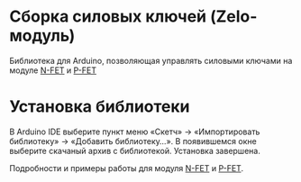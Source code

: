 Сборка силовых ключей (Zelo-модуль)
=======================================

Библиотека для Arduino, позволяющая управлять силовыми ключами на модуле [N-FET](http://amperka.ru/product/zelo-n-fet) и [P-FET](http://amperka.ru/product/zelo-p-fet)

Установка библиотеки
====================

В Arduino IDE выберите пункт меню «Скетч» → «Импортировать библиотеку» →
«Добавить библиотеку…». В появившемся окне выберите скачаный архив с
библиотекой. Установка завершена.

Подробности и примеры работы для модуля [N-FET](http://wiki.amperka.ru/продукты:zelo-n-fet) и [P-FET](http://wiki.amperka.ru/продукты:zelo-p-fet).